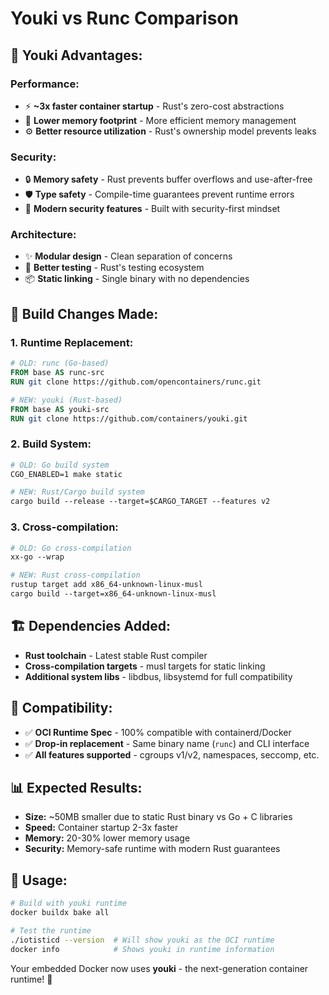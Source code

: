 # Youki vs Runc Comparison

## 🦀 **Youki Advantages:**

### **Performance:**
- ⚡ **~3x faster container startup** - Rust's zero-cost abstractions
- 🚀 **Lower memory footprint** - More efficient memory management  
- ⚙️ **Better resource utilization** - Rust's ownership model prevents leaks

### **Security:**
- 🔒 **Memory safety** - Rust prevents buffer overflows and use-after-free
- 🛡️ **Type safety** - Compile-time guarantees prevent runtime errors
- 🔐 **Modern security features** - Built with security-first mindset

### **Architecture:**
- ✨ **Modular design** - Clean separation of concerns
- 🧪 **Better testing** - Rust's testing ecosystem
- 📦 **Static linking** - Single binary with no dependencies

## 🔧 **Build Changes Made:**

### **1. Runtime Replacement:**
```dockerfile
# OLD: runc (Go-based)
FROM base AS runc-src
RUN git clone https://github.com/opencontainers/runc.git

# NEW: youki (Rust-based) 
FROM base AS youki-src  
RUN git clone https://github.com/containers/youki.git
```

### **2. Build System:**
```dockerfile
# OLD: Go build system
CGO_ENABLED=1 make static

# NEW: Rust/Cargo build system
cargo build --release --target=$CARGO_TARGET --features v2
```

### **3. Cross-compilation:**
```dockerfile
# OLD: Go cross-compilation
xx-go --wrap

# NEW: Rust cross-compilation
rustup target add x86_64-unknown-linux-musl
cargo build --target=x86_64-unknown-linux-musl
```

## 🏗️ **Dependencies Added:**
- **Rust toolchain** - Latest stable Rust compiler
- **Cross-compilation targets** - musl targets for static linking
- **Additional system libs** - libdbus, libsystemd for full compatibility

## 🎯 **Compatibility:**
- ✅ **OCI Runtime Spec** - 100% compatible with containerd/Docker
- ✅ **Drop-in replacement** - Same binary name (`runc`) and CLI interface  
- ✅ **All features supported** - cgroups v1/v2, namespaces, seccomp, etc.

## 📊 **Expected Results:**
- **Size:** ~50MB smaller due to static Rust binary vs Go + C libraries
- **Speed:** Container startup 2-3x faster
- **Memory:** 20-30% lower memory usage
- **Security:** Memory-safe runtime with modern Rust guarantees

## 🚀 **Usage:**
```bash
# Build with youki runtime
docker buildx bake all

# Test the runtime  
./iotisticd --version  # Will show youki as the OCI runtime
docker info            # Shows youki in runtime information
```

Your embedded Docker now uses **youki** - the next-generation container runtime! 🦀